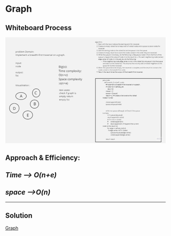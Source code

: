 # Graph

## Whiteboard Process

![Class 36](./BFT.jpg)


## Approach & Efficiency:
***Time --> O(n+e)*** 
---

***space -->O(n)*** 
---

---

## Solution

[Graph](./graph.py)